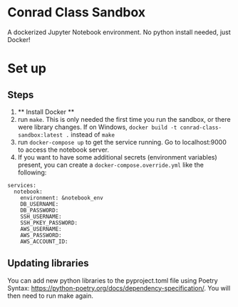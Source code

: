 # Conrad Class Sandbox
A dockerized Jupyter Notebook environment. No python install needed, just Docker!

# Set up

## Steps

1. ** Install Docker **
2. run `make`. This is only needed the first time you run the sandbox, or there were library changes. If on Windows, `docker build -t conrad-class-sandbox:latest .` instead of `make`
5. run `docker-compose up` to get the service running. Go to localhost:9000 to access the notebook server.
6. If you want to have some additional secrets (environment variables) present, you can create a `docker-compose.override.yml` like the following:
```
services:
  notebook:
    environment: &notebook_env
    DB_USERNAME: 
    DB_PASSWORD: 
    SSH_USERNAME: 
    SSH_PKEY_PASSWORD: 
    AWS_USERNAME: 
    AWS_PASSWORD: 
    AWS_ACCOUNT_ID:  
```

## Updating libraries

You can add new python libraries to the pyproject.toml file using Poetry Syntax: https://python-poetry.org/docs/dependency-specification/. You will then need to run make again.